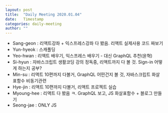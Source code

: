 ```yaml
---
layout: post
title:  "Daily Meeting 2020.01.04"
date:   Timestamp
categories: daily-meeting
author: ""
---
```

* Sang-geon : 리액트강좌 + 익스프레스강좌 다 봤음. 리액트 실제사용 코드 짜보기
* Yun-hyeok : 스캐폴딩
* Yeo-hwan : 리액트 배우기, 익스프레스 배우기 - 대신 GraphQL 추천(윤혁)
* Si-hyun : 자바스크립트 생활코딩 강의 정독중, 리액트까지 다 볼 것. Sign-in 어떻게 하는지 공부?
* Min-su : 리액트 10편까지 다볼거, GraphQL 어떤건지 볼 것, 자바스크립트 화살표함수 비동기관련
* Hye-jin : 리액트 10편까지 다볼거, 리액트 프로젝트 실습
* Myoung-hee : 리액트 다 봤음 ㅋ. GraphQL 보고, JS 화살표함수 + 블로그 만들기
* Seong-jae : ONLY JS
